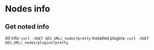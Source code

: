 # Nodes info

## Get noted info
All info: `curl -XGET $ES_URL/_nodes?pretty`
Installed plugins: `curl -XGET $ES_URL/_nodes/plugins?pretty`
